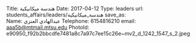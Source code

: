 Title:          هندسة ميكانيكية
Date:           2017-04-12
Type:           leaders
url:            students_affairs/leaders/هندسة_ميكانيكية
save_as:        
Name:           عبدالهادي العنزي
Telephone:      6154816210
email:          aaa5b@mtmail.mtsu.edu
PhotoId:        e90950_f92b2bbcdfe7481a8c7a97c7ee15c26e~mv2_d_1242_1547_s_2.jpeg

